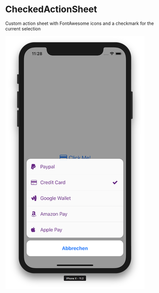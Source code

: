 # CheckedActionSheet

Custom action sheet with FontAwesome icons and a checkmark for the current selection

![Screenshot](actionSheet.png)
